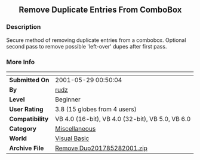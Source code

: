 ﻿<div align="center">

## Remove Duplicate Entries From ComboBox


</div>

### Description

Secure method of removing duplicate entries from a combobox. Optional second pass to remove possible 'left-over' dupes after first pass.
 
### More Info
 


<span>             |<span>
---                |---
**Submitted On**   |2001-05-29 00:50:04
**By**             |[rudz](https://github.com/Planet-Source-Code/PSCIndex/blob/master/ByAuthor/rudz.md)
**Level**          |Beginner
**User Rating**    |3.8 (15 globes from 4 users)
**Compatibility**  |VB 4\.0 \(16\-bit\), VB 4\.0 \(32\-bit\), VB 5\.0, VB 6\.0
**Category**       |[Miscellaneous](https://github.com/Planet-Source-Code/PSCIndex/blob/master/ByCategory/miscellaneous__1-1.md)
**World**          |[Visual Basic](https://github.com/Planet-Source-Code/PSCIndex/blob/master/ByWorld/visual-basic.md)
**Archive File**   |[Remove Dup201785282001\.zip](https://github.com/Planet-Source-Code/rudz-remove-duplicate-entries-from-combobox__1-23531/archive/master.zip)








